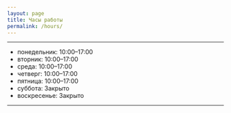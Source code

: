 ```yaml
---
layout: page
title: Часы работы
permalink: /hours/
---
```



---
- понедельник: 10:00–17:00
- вторник: 10:00–17:00
- среда: 10:00–17:00
- четверг: 10:00–17:00
- пятница: 10:00–17:00
- суббота: Закрыто
- воскресенье: Закрыто
---
